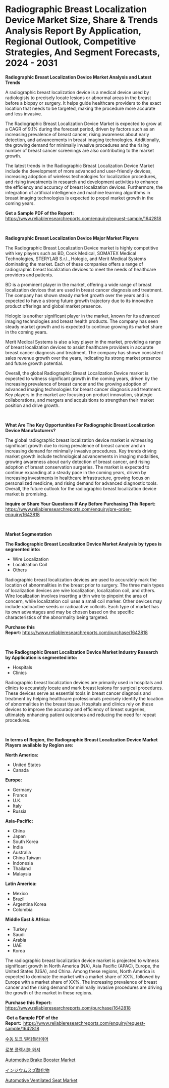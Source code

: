 <p><h1>Radiographic Breast Localization Device Market Size, Share & Trends Analysis Report By Application, Regional Outlook, Competitive Strategies, And Segment Forecasts, 2024 - 2031</h1></p><p><strong>Radiographic Breast Localization Device Market Analysis and Latest Trends</strong></p>
<p><p>A radiographic breast localization device is a medical device used by radiologists to precisely locate lesions or abnormal areas in the breast before a biopsy or surgery. It helps guide healthcare providers to the exact location that needs to be targeted, making the procedure more accurate and less invasive.</p><p>The Radiographic Breast Localization Device Market is expected to grow at a CAGR of 9.1% during the forecast period, driven by factors such as an increasing prevalence of breast cancer, rising awareness about early detection, and advancements in breast imaging technologies. Additionally, the growing demand for minimally invasive procedures and the rising number of breast cancer screenings are also contributing to the market growth.</p><p>The latest trends in the Radiographic Breast Localization Device Market include the development of more advanced and user-friendly devices, increasing adoption of wireless technologies for localization procedures, and rising investments in research and development activities to enhance the efficiency and accuracy of breast localization devices. Furthermore, the integration of artificial intelligence and machine learning algorithms in breast imaging technologies is expected to propel market growth in the coming years.</p></p>
<p><strong>Get a Sample PDF of the Report:&nbsp;</strong> <a href="https://www.reliableresearchreports.com/enquiry/request-sample/1642818">https://www.reliableresearchreports.com/enquiry/request-sample/1642818</a></p>
<p>&nbsp;</p>
<p><strong>Radiographic Breast Localization Device Major Market Players</strong></p>
<p><p>The Radiographic Breast Localization Device market is highly competitive with key players such as BD, Cook Medical, SOMATEX Medical Technologies, STERYLAB S.r.l., Hologic, and Merit Medical Systems dominating the market. Each of these companies offers a range of radiographic breast localization devices to meet the needs of healthcare providers and patients.</p><p>BD is a prominent player in the market, offering a wide range of breast localization devices that are used in breast cancer diagnosis and treatment. The company has shown steady market growth over the years and is expected to have a strong future growth trajectory due to its innovative product offerings and global market presence.</p><p>Hologic is another significant player in the market, known for its advanced imaging technologies and breast health products. The company has seen steady market growth and is expected to continue growing its market share in the coming years.</p><p>Merit Medical Systems is also a key player in the market, providing a range of breast localization devices to assist healthcare providers in accurate breast cancer diagnosis and treatment. The company has shown consistent sales revenue growth over the years, indicating its strong market presence and future growth potential.</p><p>Overall, the global Radiographic Breast Localization Device market is expected to witness significant growth in the coming years, driven by the increasing prevalence of breast cancer and the growing adoption of advanced imaging technologies for breast cancer diagnosis and treatment. Key players in the market are focusing on product innovation, strategic collaborations, and mergers and acquisitions to strengthen their market position and drive growth.</p></p>
<p>&nbsp;</p>
<p><strong>What Are The Key Opportunities For Radiographic Breast Localization Device Manufacturers?</strong></p>
<p><p>The global radiographic breast localization device market is witnessing significant growth due to rising prevalence of breast cancer and an increasing demand for minimally invasive procedures. Key trends driving market growth include technological advancements in imaging modalities, growing awareness about early detection of breast cancer, and rising adoption of breast conservation surgeries. The market is expected to continue expanding at a steady pace in the coming years, driven by increasing investments in healthcare infrastructure, growing focus on personalized medicine, and rising demand for advanced diagnostic tools. Overall, the future outlook for the radiographic breast localization device market is promising.</p></p>
<p><strong>Inquire or Share Your Questions If Any Before Purchasing This Report:</strong> <a href="https://www.reliableresearchreports.com/enquiry/pre-order-enquiry/1642818">https://www.reliableresearchreports.com/enquiry/pre-order-enquiry/1642818</a></p>
<p>&nbsp;</p>
<p><strong>Market Segmentation</strong></p>
<p><strong>The Radiographic Breast Localization Device Market Analysis by types is segmented into:</strong></p>
<p><ul><li>Wire Localization</li><li>Localization Coil</li><li>Others</li></ul></p>
<p><p>Radiographic breast localization devices are used to accurately mark the location of abnormalities in the breast prior to surgery. The three main types of localization devices are wire localization, localization coil, and others. Wire localization involves inserting a thin wire to pinpoint the area of concern, while localization coil uses a small coil marker. Other devices may include radioactive seeds or radioactive colloids. Each type of market has its own advantages and may be chosen based on the specific characteristics of the abnormality being targeted.</p></p>
<p><strong>Purchase this Report:&nbsp;</strong><a href="https://www.reliableresearchreports.com/purchase/1642818">https://www.reliableresearchreports.com/purchase/1642818</a></p>
<p>&nbsp;</p>
<p><strong>The Radiographic Breast Localization Device Market Industry Research by Application is segmented into:</strong></p>
<p><ul><li>Hospitals</li><li>Clinics</li></ul></p>
<p><p>Radiographic breast localization devices are primarily used in hospitals and clinics to accurately locate and mark breast lesions for surgical procedures. These devices serve as essential tools in breast cancer diagnosis and treatment by helping healthcare professionals precisely identify the location of abnormalities in the breast tissue. Hospitals and clinics rely on these devices to improve the accuracy and efficiency of breast surgeries, ultimately enhancing patient outcomes and reducing the need for repeat procedures.</p></p>
<p>&nbsp;</p>
<p><strong>In terms of Region, the Radiographic Breast Localization Device Market Players available by Region are:</strong></p>
<p>
    <p> <strong> North America: </strong>
        <ul>
            <li>United States</li>
            <li>Canada</li>
        </ul>
        </p> 
    <p> <strong> Europe: </strong>
        <ul>
            <li>Germany</li>
            <li>France</li>
            <li>U.K.</li>
            <li>Italy</li>
            <li>Russia</li>
        </ul>
        </p> 
    <p> <strong> Asia-Pacific: </strong>
        <ul>
            <li>China</li>
            <li>Japan</li>
            <li>South Korea</li>
            <li>India</li>
            <li>Australia</li>
            <li>China Taiwan</li>
            <li>Indonesia</li>
            <li>Thailand</li>
            <li>Malaysia</li>
        </ul>
        </p> 
    <p> <strong> Latin America: </strong>
        <ul>
            <li>Mexico</li>
            <li>Brazil</li>
            <li>Argentina Korea</li>
            <li>Colombia</li>
        </ul>
        </p> 
    <p> <strong> Middle East & Africa: </strong>
        <ul>
            <li>Turkey</li>
            <li>Saudi</li>
            <li>Arabia</li>
            <li>UAE</li>
            <li>Korea</li>
        </ul>
    </p>
    </p>
<p><p>The radiographic breast localization device market is projected to witness significant growth in North America (NA), Asia Pacific (APAC), Europe, the United States (USA), and China. Among these regions, North America is expected to dominate the market with a market share of XX%, followed by Europe with a market share of XX%. The increasing prevalence of breast cancer and the rising demand for minimally invasive procedures are driving the growth of the market in these regions.</p></p>
<p><strong>Purchase this Report: </strong><a href="https://www.reliableresearchreports.com/purchase/1642818">https://www.reliableresearchreports.com/purchase/1642818</a></p>
<p>&nbsp;<strong>Get a Sample PDF of the Report:&nbsp;&nbsp;</strong><a href="https://www.reliableresearchreports.com/enquiry/request-sample/1642818">https://www.reliableresearchreports.com/enquiry/request-sample/1642818</a></p>
<p><strong></strong></p>
<p><p><a href="https://medium.com/@juansmith1961/%EC%88%98%EB%8F%99-%ED%86%A0%ED%81%AC-%EB%A9%80%ED%8B%B0%ED%94%8C%EB%9D%BC%EC%9D%B4%EC%96%B4%EC%9D%98-%EC%8B%9C%EC%9E%A5-%EC%A0%90%EC%9C%A0%EC%9C%A8-%EB%B0%9C%EC%A0%84%EA%B3%BC-%EC%8B%9C%EC%9E%A5-%EC%84%B1%EC%9E%A5-%ED%8A%B8%EB%A0%8C%EB%93%9C-2024-2031-62ceae7db1f3">수동 토크 멀티플라이어</a></p><p><a href="https://medium.com/@juansmith1961/%EB%A1%9C%EB%B4%87-%EC%9C%A0%EC%97%B0-%EC%84%B8%ED%83%81%EA%B8%B0-%EC%8B%9C%EC%9E%A5-%EC%A7%80%ED%91%9C-%ED%95%B4%EC%84%9D-%EC%8B%9C%EC%9E%A5-%EC%A0%90%EC%9C%A0%EC%9C%A8-%ED%8A%B8%EB%A0%8C%EB%93%9C-%EB%B0%8F-%EC%84%B1%EC%9E%A5-%ED%8C%A8%ED%84%B4-b5c925d35b80">로봇 플렉시블 와셔</a></p><p><a href="https://view.publitas.com/reportprime-1/automotive-brake-booster-market-share-market-new-trends-analysis-report-by-type-by-application-by-end-use-by-region-and-segment-forecasts-2024-2031/">Automotive Brake Booster Market</a></p><p><a href="https://medium.com/@chablisdavislouise32ptpzm2g/%E3%82%A4%E3%83%B3%E3%82%B8%E3%82%A6%E3%83%A0-%E3%82%B9%E3%82%BA%E9%85%B8%E5%8C%96%E7%89%A9%E5%B8%82%E5%A0%B4-%E5%B8%82%E5%A0%B4cagr-%E5%B8%82%E5%A0%B4%E5%8B%95%E5%90%91-%E6%88%90%E9%95%B7%E6%88%A6%E7%95%A5%E3%81%AB%E5%AF%BE%E3%81%99%E3%82%8B%E6%B4%9E%E5%AF%9F-3d38cd8c9e6e">インジウムスズ酸化物</a></p><p><a href="https://pretty-mail-caf.notion.site/Automotive-Ventilated-Seat-Market-Size-Market-Share-and-Global-Market-Analysis-Report-2024-2031-30fd25f0b9fe49d0afbc6259c3b317e0">Automotive Ventilated Seat Market</a></p></p>
